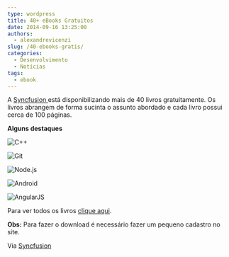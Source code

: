 ```yaml
---
type: wordpress
title: 40+ eBooks Gratuitos
date: 2014-09-16 13:25:00
authors:
  - alexandrevicenzi
slug: /40-ebooks-gratis/
categories:
  - Desenvolvimento
  - Notícias
tags:
  - ebook
---
```


A <a href="http://www.syncfusion.com">Syncfusion </a>está disponibilizando mais de 40 livros gratuitamente. Os livros abrangem de forma sucinta o assunto abordado e cada livro possui cerca de 100 páginas.

<strong>Alguns destaques</strong>

<a><img src="http://www.syncfusion.com/Content/en-US/Images/cplusplus.png?v=15092014084648" alt="C++" /></a>

<a><img src="http://www.syncfusion.com/Content/en-US/Images/git.png?v=15092014084648" alt="Git" /></a>

<a><img src="http://www.syncfusion.com/Content/en-US/Images/node-js.png?v=15092014084648" alt="Node.js" /></a>

<a><img src="http://www.syncfusion.com/Content/en-US/Images/android.png?v=15092014084648" alt="Android" /></a>

<a><img src="http://www.syncfusion.com/Content/en-US/Images/angular-js.png?v=15092014084648" alt="AngularJS" /></a>

Para ver todos os livros <a href="http://www.syncfusion.com/resources/techportal/ebooks">clique aqui</a>.

<strong>Obs:</strong> Para fazer o download é necessário fazer um pequeno cadastro no site.

Via <a href="http://www.syncfusion.com/resources/techportal/ebooks">Syncfusion</a>